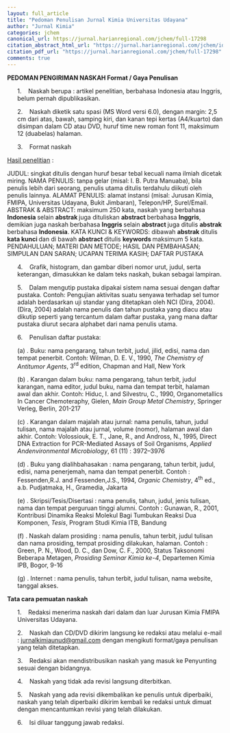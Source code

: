 ```yaml
---
layout: full_article
title: "Pedoman Penulisan Jurnal Kimia Universitas Udayana"
author: "Jurnal Kimia"
categories: jchem
canonical_url: https://jurnal.harianregional.com/jchem/full-17298 
citation_abstract_html_url: "https://jurnal.harianregional.com/jchem/id-17298"
citation_pdf_url: "https://jurnal.harianregional.com/jchem/full-17298"  
comments: true
---
```


<p><span class="font1" style="font-weight:bold;">PEDOMAN PENGIRIMAN NASKAH Format / Gaya Penulisan</span></p>
<ul style="list-style:none;"><li>
<p><span class="font0">1. &nbsp;&nbsp;&nbsp;Naskah berupa : artikel penelitian, berbahasa Indonesia atau Inggris, belum pernah dipublikasikan.</span></p></li>
<li>
<p><span class="font0">2. &nbsp;&nbsp;&nbsp;Naskah diketik satu spasi (MS Word versi 6.0), dengan margin: 2,5 cm dari atas, bawah, samping kiri, dan kanan tepi kertas (A4/kuarto) dan disimpan dalam CD atau DVD, huruf time new roman font 11, maksimum 12 (duabelas) halaman.</span></p></li>
<li>
<p><span class="font0">3. &nbsp;&nbsp;&nbsp;Format naskah</span></p></li></ul>
<p><span class="font0" style="text-decoration:underline;">Hasil penelitian</span><span class="font0"> :</span></p>
<p><span class="font0">JUDUL: singkat ditulis dengan huruf besar tebal kecuali nama ilmiah dicetak miring. NAMA PENULIS: tanpa gelar (misal: I. B. Putra Manuaba), bila penulis lebih dari seorang, penulis utama ditulis terdahulu diikuti oleh penulis lainnya. ALAMAT PENULIS: alamat instansi (misal: Jurusan Kimia, FMIPA, Universitas Udayana, Bukit Jimbaran), Telepon/HP, Surel/Email. ABSTRAK &amp;&nbsp;ABSTRACT: maksimum 250 kata, naskah yang berbahasa </span><span class="font0" style="font-weight:bold;">Indonesia </span><span class="font0">selain </span><span class="font0" style="font-weight:bold;">abstrak </span><span class="font0">juga dituliskan </span><span class="font0" style="font-weight:bold;">abstract </span><span class="font0">berbahasa </span><span class="font0" style="font-weight:bold;">Inggris</span><span class="font0">, demikian juga naskah berbahasa </span><span class="font0" style="font-weight:bold;">Inggris </span><span class="font0">selain </span><span class="font0" style="font-weight:bold;">abstract </span><span class="font0">juga ditulis </span><span class="font0" style="font-weight:bold;">abstrak </span><span class="font0">berbahasa </span><span class="font0" style="font-weight:bold;">Indonesia</span><span class="font0">. KATA KUNCI &amp;&nbsp;KEYWORDS: dibawah </span><span class="font0" style="font-weight:bold;">abstrak </span><span class="font0">ditulis </span><span class="font0" style="font-weight:bold;">kata kunci </span><span class="font0">dan di bawah </span><span class="font0" style="font-weight:bold;">abstract </span><span class="font0">ditulis </span><span class="font0" style="font-weight:bold;">keywords </span><span class="font0">maksimum 5 kata. PENDAHULUAN; MATERI DAN METODE; HASIL DAN PEMBAHASAN; SIMPULAN DAN SARAN; UCAPAN TERIMA KASIH; DAFTAR PUSTAKA</span></p>
<ul style="list-style:none;"><li>
<p><span class="font0">4. &nbsp;&nbsp;&nbsp;Grafik, histogram, dan gambar diberi nomor urut, judul, serta keterangan, dimasukkan ke dalam teks naskah, bukan sebagai lampiran.</span></p></li>
<li>
<p><span class="font0">5. &nbsp;&nbsp;&nbsp;Dalam mengutip pustaka dipakai sistem nama sesuai dengan daftar pustaka. Contoh: Pengujian aktivitas suatu senyawa terhadap sel tumor adalah berdasarkan uji standar yang ditetapkan oleh NCI (Dira, 2004). (Dira, 2004) adalah nama penulis dan tahun pustaka yang diacu atau dikutip seperti yang tercantum dalam daftar pustaka, yang mana daftar pustaka diurut secara alphabet dari nama penulis utama.</span></p></li>
<li>
<p><span class="font0">6. &nbsp;&nbsp;&nbsp;Penulisan daftar pustaka:</span></p></li></ul>
<ul style="list-style:none;"><li>
<p><span class="font0">(a) . Buku: nama pengarang, tahun terbit, judul, jilid, edisi, nama dan tempat penerbit. Contoh: Wilman, D. E. V., 1990, </span><span class="font0" style="font-style:italic;">The Chemistry of Antitumor Agents</span><span class="font0">, 3<sup>rd</sup> edition, Chapman and Hall, New York</span></p></li>
<li>
<p><span class="font0">(b) . Karangan dalam buku: nama pengarang, tahun terbit, judul karangan, nama editor, judul buku, nama dan tempat terbit, halaman awal dan akhir. Contoh: Hiduc, I. and Silvestru, C., 1990, Organometallics In Cancer Chemoteraphy, Gielen, </span><span class="font0" style="font-style:italic;">Main Group Metal Chemistry</span><span class="font0">, Springer Verleg, Berlin, 201-217</span></p></li>
<li>
<p><span class="font0">(c) . Karangan dalam majalah atau jurnal: nama penulis, tahun, judul tulisan, nama majalah atau jurnal, volume (nomor), halaman awal dan akhir. Contoh: Volossiouk, E. T., Jane, R., and Andross, N., 1995, Direct DNA Extraction for PCR-Mediated Assays of Soil Organisms, </span><span class="font0" style="font-style:italic;">Applied Andenvironmental Microbiology</span><span class="font0">, 61 (11) : 3972–3976</span></p></li>
<li>
<p><span class="font0">(d) . Buku yang dialihbahasakan : nama pengarang, tahun terbit, judul, edisi, nama penerjemah, nama dan tempat penerbit. Contoh : Fessenden,R.J. and Fessenden,J.S., 1994, </span><span class="font0" style="font-style:italic;">Organic Chemistry</span><span class="font0">, 4<sup>th</sup> ed., a.b. Pudjatmaka, H., Gramedia, Jakarta</span></p></li>
<li>
<p><span class="font0">(e) . Skripsi/Tesis/Disertasi : nama penulis, tahun, judul, jenis tulisan, nama dan tempat perguruan tinggi alumni. Contoh : Gunawan, R., 2001, Kontribusi Dinamika Reaksi Molekul Bagi Tumbukan Reaksi Dua Komponen, </span><span class="font0" style="font-style:italic;">Tesis</span><span class="font0">, Program Studi Kimia ITB, Bandung</span></p></li>
<li>
<p><span class="font0">(f) . Naskah dalam prosiding : nama penulis, tahun terbit, judul tulisan dan nama prosiding, tempat prosiding dilakukan, halaman. Contoh : Green, P. N., Wood, D. C., dan Dow, C. F., 2000, Status Taksonomi Beberapa Metagen, </span><span class="font0" style="font-style:italic;">Prosiding Seminar Kimia ke-4</span><span class="font0">, Departemen Kimia IPB, Bogor, 9-16</span></p></li>
<li>
<p><span class="font0">(g) . Internet : nama penulis, tahun terbit, judul tulisan, nama website, tanggal akses.</span></p></li></ul>
<p><span class="font0" style="font-weight:bold;">Tata cara pemuatan naskah</span></p>
<ul style="list-style:none;"><li>
<p><span class="font0">1. &nbsp;&nbsp;&nbsp;Redaksi menerima naskah dari dalam dan luar Jurusan Kimia FMIPA Universitas Udayana.</span></p></li>
<li>
<p><span class="font0">2. &nbsp;&nbsp;&nbsp;Naskah dan CD/DVD dikirim langsung ke redaksi atau melalui e-mail : </span><a href="mailto:jurnalkimiaunud@gmail.com"><span class="font0" style="text-decoration:underline;">jurnalkimiaunud@gmail.com</span></a><span class="font0"> dengan mengikuti format/gaya penulisan yang telah ditetapkan.</span></p></li>
<li>
<p><span class="font0">3. &nbsp;&nbsp;&nbsp;Redaksi akan mendistribusikan naskah yang masuk ke Penyunting sesuai dengan bidangnya.</span></p></li>
<li>
<p><span class="font0">4. &nbsp;&nbsp;&nbsp;Naskah yang tidak ada revisi langsung diterbitkan.</span></p></li>
<li>
<p><span class="font0">5. &nbsp;&nbsp;&nbsp;Naskah yang ada revisi dikembalikan ke penulis untuk diperbaiki, naskah yang telah diperbaiki dikirim kembali ke redaksi untuk dimuat dengan mencantumkan revisi yang telah dilakukan.</span></p></li>
<li>
<p><span class="font0">6. &nbsp;&nbsp;&nbsp;Isi diluar tanggung jawab redaksi.</span></p></li></ul>